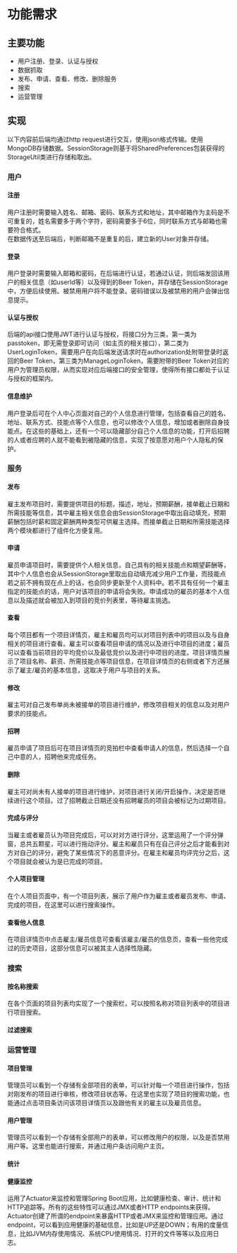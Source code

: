 # 功能需求

## 主要功能
+ 用户注册、登录、认证与授权
+ 数据抓取
+ 发布、申请、查看、修改、删除服务
+ 搜索
+ 运营管理  

## 实现
以下内容前后端均通过http request进行交互，使用json格式传输。使用MongoDB存储数据。SessionStorage则基于将SharedPreferences包装获得的StorageUtil类进行存储和取出。  
### 用户
#### 注册
用户注册时需要输入姓名、邮箱、密码、联系方式和地址，其中邮箱作为主码是不可重复的，姓名需要多于两个字符，密码需要多于6位，同时联系方式与邮箱也需要符合格式。  
在数据传送至后端后，判断邮箱不是重复的后，建立新的User对象并存储。  
#### 登录
用户登录时需要输入邮箱和密码，在后端进行认证，若通过认证，则后端发回该用户的相关信息（如userId等）以及得到的Beer Token，并存储在SessionStorage中，方便后续使用。被禁用用户将不能登录。密码错误以及被禁用的用户会弹出信息提示。  
#### 认证与授权
后端的api接口使用JWT进行认证与授权，将接口分为三类，第一类为passtoken，即无需登录即可访问（如主页的相关接口），第二类为UserLoginToken，需要用户在向后端发送请求时在authorization处附带登录时返回的Beer Token，第三类为ManageLoginToken，需要附带的Beer Token对应的用户为管理员权限，从而实现对应后端接口的安全管理，使得所有接口都处于认证与授权的框架内。
#### 信息维护
用户登录后可在个人中心页面对自己的个人信息进行管理，包括查看自己的姓名、地址、联系方式、技能点等个人信息，也可以修改个人信息，增加或者删除自身技能点。在这些的基础上，还有一个可以隐藏部分自己个人信息的功能，打开后招聘的人或者应聘的人就不能看到被隐藏的信息，实现了按意愿对用户个人隐私的保护。
### 服务
#### 发布
雇主发布项目时，需要提供项目的标题，描述，地址，预期薪酬，接单截止日期和所需技能等信息，其中雇主相关信息会由SessionStorage中取出自动填充，预期薪酬包括时薪和固定薪酬两种类型可供雇主选择。而接单截止日期和所需技能选择两个模块都进行了组件化方便复用。    
#### 申请
雇员申请项目时，需要提供个人相关信息，自己具有的相关技能点和期望薪酬等，其中个人信息也会从SessionStorage里取出自动填充减少用户工作量，而技能点若之前不拥有现在点上的话，也会同步更新至个人资料中。若不具有任何一个雇主指定的技能点的话，用户对该项目的申请将会失败。申请成功的雇员的基本个人信息以及描述就会被加入到项目的竞价列表里，等待雇主挑选。  
#### 查看
每个项目都有一个项目详情页，雇主和雇员均可以对项目列表中的项目以及与自身相关的项目进行查看。雇主可以查看项目申请的情况以及进行中项目的进度；雇员可以查看当前项目的平均竞价以及最低竞价以及进行中项目的进度。项目详情页展示了项目名称、薪资、所需技能点等项目信息，在项目详情页的右侧或者下方还展示了雇主/雇员的基本信息，这取决于用户与项目的关系。
#### 修改
雇主可对自己发布单尚未被接单的项目进行维护，修改项目相关的信息以及对用户要求的技能点。
#### 招聘
雇员申请了项目后可在项目详情页的竞拍栏中查看申请人的信息，然后选择一个自己中意的人，招聘他来完成任务。
#### 删除
雇主可对尚未有人接单的项目进行维护，对项目进行关闭/开启操作，决定是否继续进行这个项目。过了招聘截止日期还没有招聘雇员的项目会被标记为过期项目。
#### 完成与评分
当雇主或者雇员认为项目完成后，可以对对方进行评分，这里运用了一个评分弹窗，总共五颗星，可以进行拖动评分。雇主和雇员只有在自己评分之后才能看到对方对自己的评分，避免了某些情况下的恶意评分。在雇主和雇员均评完分之后，这个项目就会被认为是已完成的项目。
#### 个人项目管理
在个人项目页面中，有一个项目列表，展示了用户作为雇主或者雇员发布、申请、完成的项目，在这里可以进行搜索操作。
#### 查看他人信息
在项目详情页中点击雇主/雇员信息可查看该雇主/雇员的信息页，查看一些他完成过的历史项目，这部分信息可以被其主人选择性隐藏。

### 搜索
#### 按名称搜索
在各个页面的项目列表均实现了一个搜索栏，可以按照名称对项目列表中的项目进行项目搜索。
#### 过滤搜索

### 运营管理
#### 项目管理
管理员可以看到一个存储有全部项目的表单，可以针对每一个项目进行操作，包括对刚发布的项目进行审核，修改项目状态等。在这里也实现了项目的搜索功能，也能通过点击项目条访问该项目详情页以及跟他有关的雇主以及雇员信息。
#### 用户管理
管理员可以看到一个存储有全部用户的表单，可以修改用户的权限，以及是否禁用用户等。这里也能进行搜索，并通过用户条访问用户主页。
#### 统计
#### 健康监控
运用了Actuator来监控和管理Spring Boot应用，比如健康检查、审计、统计和HTTP追踪等。所有的这些特性可以通过JMX或者HTTP endpoints来获得。Actuator创建了所谓的endpoint来暴露HTTP或者JMX来监控和管理应用。通过endpoint，可以看到应用健康的基础信息，比如是UP还是DOWN；有用的度量信息，比如JVM内存使用情况、系统CPU使用情况、打开的文件等等以及应用日志。

